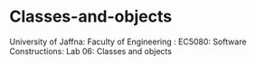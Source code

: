 # Classes-and-objects
University of Jaffna: Faculty of Engineering : EC5080: Software Constructions: Lab 06: Classes and objects

